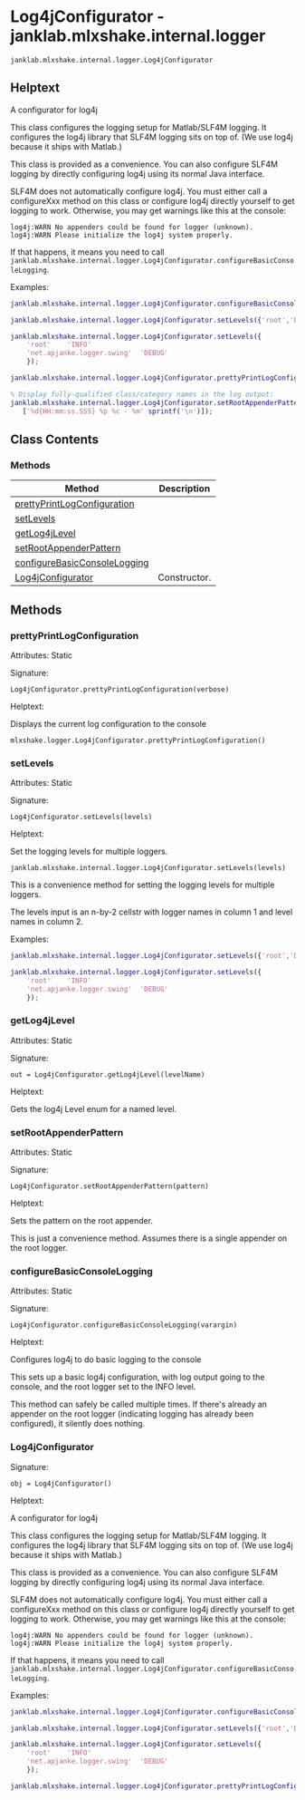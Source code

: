 # Log4jConfigurator - janklab.mlxshake.internal.logger

```text
janklab.mlxshake.internal.logger.Log4jConfigurator
```

## Helptext

A configurator for log4j

This class configures the logging setup for Matlab/SLF4M logging. It
configures the log4j library that SLF4M logging sits on top of. (We use log4j
because it ships with Matlab.)

This class is provided as a convenience. You can also configure SLF4M logging
by directly configuring log4j using its normal Java interface.

SLF4M does not automatically configure log4j. You must either call a
configureXxx method on this class or configure log4j directly yourself to get
logging to work. Otherwise, you may get warnings like this at the console:

    log4j:WARN No appenders could be found for logger (unknown).
    log4j:WARN Please initialize the log4j system properly.

If that happens, it means you need to call
`janklab.mlxshake.internal.logger.Log4jConfigurator.configureBasicConsoleLogging`.

Examples:

```matlab
janklab.mlxshake.internal.logger.Log4jConfigurator.configureBasicConsoleLogging

janklab.mlxshake.internal.logger.Log4jConfigurator.setLevels({'root','DEBUG'});

janklab.mlxshake.internal.logger.Log4jConfigurator.setLevels({
    'root'    'INFO'
    'net.apjanke.logger.swing'  'DEBUG'
    });

janklab.mlxshake.internal.logger.Log4jConfigurator.prettyPrintLogConfiguration

% Display fully-qualified class/category names in the log output:
janklab.mlxshake.internal.logger.Log4jConfigurator.setRootAppenderPattern(...
   ['%d{HH:mm:ss.SSS} %p %c - %m' sprintf('\n')]);
```


## Class Contents

### Methods

| Method | Description |
| -------- | ----------- |
| [prettyPrintLogConfiguration](#janklab.mlxshake.internal.logger.Log4jConfigurator.prettyPrintLogConfiguration) |  |
| [setLevels](#janklab.mlxshake.internal.logger.Log4jConfigurator.setLevels) |  |
| [getLog4jLevel](#janklab.mlxshake.internal.logger.Log4jConfigurator.getLog4jLevel) |  |
| [setRootAppenderPattern](#janklab.mlxshake.internal.logger.Log4jConfigurator.setRootAppenderPattern) |  |
| [configureBasicConsoleLogging](#janklab.mlxshake.internal.logger.Log4jConfigurator.configureBasicConsoleLogging) |  |
| [Log4jConfigurator](#janklab.mlxshake.internal.logger.Log4jConfigurator.Log4jConfigurator) | Constructor. |

## Methods

<a name="janklab.mlxshake.internal.logger.Log4jConfigurator.prettyPrintLogConfiguration"></a>
### prettyPrintLogConfiguration

Attributes: Static

Signature:
```
Log4jConfigurator.prettyPrintLogConfiguration(verbose)
```

Helptext:

Displays the current log configuration to the console

    mlxshake.logger.Log4jConfigurator.prettyPrintLogConfiguration()



<a name="janklab.mlxshake.internal.logger.Log4jConfigurator.setLevels"></a>
### setLevels

Attributes: Static

Signature:
```
Log4jConfigurator.setLevels(levels)
```

Helptext:

Set the logging levels for multiple loggers.

    janklab.mlxshake.internal.logger.Log4jConfigurator.setLevels(levels)

This is a convenience method for setting the logging levels for multiple
loggers.

The levels input is an n-by-2 cellstr with logger names in column 1 and
level names in column 2.

Examples:

```matlab
janklab.mlxshake.internal.logger.Log4jConfigurator.setLevels({'root','DEBUG'});

janklab.mlxshake.internal.logger.Log4jConfigurator.setLevels({
    'root'    'INFO'
    'net.apjanke.logger.swing'  'DEBUG'
    });
```



<a name="janklab.mlxshake.internal.logger.Log4jConfigurator.getLog4jLevel"></a>
### getLog4jLevel

Attributes: Static

Signature:
```
out = Log4jConfigurator.getLog4jLevel(levelName)
```

Helptext:

Gets the log4j Level enum for a named level.



<a name="janklab.mlxshake.internal.logger.Log4jConfigurator.setRootAppenderPattern"></a>
### setRootAppenderPattern

Attributes: Static

Signature:
```
Log4jConfigurator.setRootAppenderPattern(pattern)
```

Helptext:

Sets the pattern on the root appender.

This is just a convenience method. Assumes there is a single
appender on the root logger.



<a name="janklab.mlxshake.internal.logger.Log4jConfigurator.configureBasicConsoleLogging"></a>
### configureBasicConsoleLogging

Attributes: Static

Signature:
```
Log4jConfigurator.configureBasicConsoleLogging(varargin)
```

Helptext:

Configures log4j to do basic logging to the console

This sets up a basic log4j configuration, with log output going to the
console, and the root logger set to the INFO level.

This method can safely be called multiple times. If there's already an
appender on the root logger (indicating logging has already been
configured), it silently does nothing.



<a name="janklab.mlxshake.internal.logger.Log4jConfigurator.Log4jConfigurator"></a>
### Log4jConfigurator

Signature:
```
obj = Log4jConfigurator()
```

Helptext:

A configurator for log4j

This class configures the logging setup for Matlab/SLF4M logging. It
configures the log4j library that SLF4M logging sits on top of. (We use log4j
because it ships with Matlab.)

This class is provided as a convenience. You can also configure SLF4M logging
by directly configuring log4j using its normal Java interface.

SLF4M does not automatically configure log4j. You must either call a
configureXxx method on this class or configure log4j directly yourself to get
logging to work. Otherwise, you may get warnings like this at the console:

    log4j:WARN No appenders could be found for logger (unknown).
    log4j:WARN Please initialize the log4j system properly.

If that happens, it means you need to call
`janklab.mlxshake.internal.logger.Log4jConfigurator.configureBasicConsoleLogging`.

Examples:

```matlab
janklab.mlxshake.internal.logger.Log4jConfigurator.configureBasicConsoleLogging

janklab.mlxshake.internal.logger.Log4jConfigurator.setLevels({'root','DEBUG'});

janklab.mlxshake.internal.logger.Log4jConfigurator.setLevels({
    'root'    'INFO'
    'net.apjanke.logger.swing'  'DEBUG'
    });

janklab.mlxshake.internal.logger.Log4jConfigurator.prettyPrintLogConfiguration



